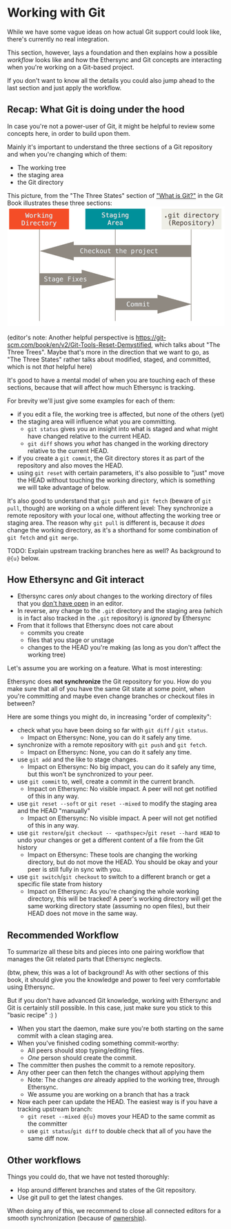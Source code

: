 # Working with Git

While we have some vague ideas on how actual Git support could look like, there's currently no real integration.

This section, however, lays a foundation and then explains how a possible *workflow* looks like and how the Ethersync and Git concepts are interacting when you're working on a Git-based project.

If you don't want to know all the details you could also jump ahead to the last section and just apply the workflow.

## Recap: What Git is doing under the hood

In case you're not a power-user of Git, it might be helpful to review some concepts here, in order to build upon them.

Mainly it's important to understand the three sections of a Git repository and when you're changing which of them:
- The working tree
- the staging area
- the Git directory

This picture, from the "The Three States" section of ["What is Git?"](https://git-scm.com/book/en/v2/Getting-Started-What-is-Git%3F) in the Git Book illustrates these three sections:
![Three sections of a Git repository and their transitions](./areas.png)

(editor's note: Another helpful perspective is https://git-scm.com/book/en/v2/Git-Tools-Reset-Demystified, which talks about "The Three Trees". Maybe that's more in the direction that we want to go, as "The Three States" rather talks about modified, staged, and committed, which is not *that* helpful here)

It's good to have a mental model of when you are touching each of these sections,
because that will affect how much Ethersync is tracking.

For brevity we'll just give some examples for each of them:
- if you edit a file, the working tree is affected, but none of the others (yet)
- the staging area will influence what you are committing.
    - `git status` gives you an insight into what is staged and what might have changed relative to the current HEAD.
    - `git diff` shows you *what* has changed in the working directory relative to the current HEAD.
- if you create a `git commit`, the Git directory stores it as part of the repository and also moves the HEAD.
- using `git reset` with certain parameters, it's also possible to "just" move the HEAD without touching the working directory, which is something we will take advantage of below.

It's also good to understand that `git push` and `git fetch` (beware of `git pull`, though) are working on a whole different level: They synchronize a remote repository with your local one, without affecting the working tree or staging area.
The reason why `git pull` is different is, because it *does* change the working directory, as it's a shorthand for some combination of `git fetch` and `git merge`.

TODO: Explain upstream tracking branches here as well? As background to `@{u}` below.

## How Ethersync and Git interact

- Ethersync cares *only* about changes to the working directory of files that you [don't have open](../file-ownership.md) in an editor.
- In reverse, any change to the `.git` directory and the staging area (which is in fact also tracked in the `.git` repository) is *ignored* by Ethersync
- From that it follows that Ethersync does not care about
    - commits you create
    - files that you stage or unstage
    - changes to the HEAD you're making (as long as you don't affect the working tree)

Let's assume you are working on a feature. What is most interesting:

Ethersync does **not synchronize** the Git repository for you.
How do you make sure that all of you have the same Git state at some point,
when you're committing and maybe even change branches or checkout files in between?

Here are some things you might do, in increasing "order of complexity":
- check what you have been doing so far with `git diff` / `git status`.
    - Impact on Ethersync: None, you can do it safely any time.
- synchronize with a remote repository with `git push` and `git fetch`.
    - Impact on Ethersync: None, you can do it safely any time.
- use `git add` and the like to stage changes.
    - Impact on Ethersync: No big impact, you can do it safely any time, but this won't be synchronized to your peer.
- use `git commit` to, well, create a commit in the current branch.
    - Impact on Ethersync: No visible impact. A peer will not get notified of this in any way.
- use `git reset --soft` or `git reset --mixed` to modify the staging area and the HEAD "manually"
    - Impact on Ethersync: No visible impact. A peer will not get notified of this in any way.
- use `git restore`/`git checkout -- <pathspec>`/`git reset --hard HEAD` to undo your changes or get a different content of a file from the Git history
    - Impact on Ethersync: These tools are changing the working directory, but do not move the HEAD. You should be okay and your peer is still fully in sync with you.
- use `git switch`/`git checkout` to switch to a different branch or get a specific file state from history
    - Impact on Ethersync: As you're changing the whole working directory, this will be tracked! A peer's working directory will get the same working directory state (assuming no open files), but their HEAD does not move in the same way.

## Recommended Workflow

To summarize all these bits and pieces into one pairing workflow that manages the Git related parts that Ethersync neglects.

(btw, phew, this was a lot of background!
As with other sections of this book, it should give you the knowledge and power to feel very comfortable using Ethersync.

But if you don't have advanced Git knowledge, working with Ethersync and Git is certainly still possible.
In this case, just make sure you stick to this "basic recipe" :) )

- When you start the daemon, make sure you're both starting on the same commit with a clean staging area.
- When you've finished coding something commit-worthy:
    - All peers should stop typing/editing files.
    - *One* person should create the commit.
- The committer then pushes the commit to a remote repository.
- Any other peer can then fetch the changes without applying them
    - Note: The changes *are* already applied to the working tree, through Ethersync.
    - We assume you are working on a branch that has a track
- Now each peer can update the HEAD. The easiest way is if you have a tracking upstream branch:
    - `git reset --mixed @{u}` moves your HEAD to the same commit as the committer
    - use `git status`/`git diff` to double check that all of you have the same diff now.

## Other workflows

Things you could do, that we have not tested thoroughly:
- Hop around different branches and states of the Git repository.
- Use git pull to get the latest changes.

When doing any of this, we recommend to close all connected editors for a smooth synchronization (because of [ownership](../file-ownership.md)).

